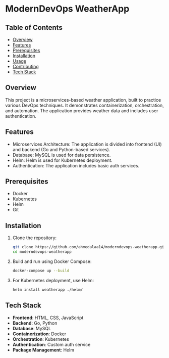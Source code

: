 # ModernDevOps WeatherApp

## Table of Contents
- [Overview](#overview)
- [Features](#features)
- [Prerequisites](#prerequisites)
- [Installation](#installation)
- [Usage](#usage)
- [Contributing](#contributing)
- [Tech Stack](#tech-stack)

## Overview
This project is a microservices-based weather application, built to practice various DevOps techniques. It demonstrates containerization, orchestration, and automation. The application provides weather data and includes user authentication.

## Features
- Microservices Architecture: The application is divided into frontend (UI) and backend (Go and Python-based services).
- Database: MySQL is used for data persistence.
- Helm: Helm is used for Kubernetes deployment.
- Authentication: The application includes basic auth services.

## Prerequisites
- Docker
- Kubernetes
- Helm
- Git

## Installation

1. Clone the repository:
    ```bash
    git clone https://github.com/ahmedalaa14/moderndevops-weatherapp.git
    cd moderndevops-weatherapp
    ```

2. Build and run using Docker Compose:
    ```bash
    docker-compose up --build
    ```

3. For Kubernetes deployment, use Helm:
    ```bash
    helm install weatherapp ./helm/
    ```

## Tech Stack

- **Frontend**: HTML, CSS, JavaScript
- **Backend**: Go, Python
- **Database**: MySQL
- **Containerization**: Docker
- **Orchestration**: Kubernetes
- **Authentication**: Custom auth service
- **Package Management**: Helm
























